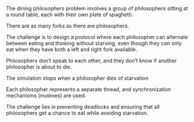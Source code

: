 The dining philosophers problem involves a group of philosophers sitting at a round table, each with their own plate of spaghetti. 

There are as many forks as there are philosophers. 

The challenge is to design a protocol where each philosopher can alternate between eating and thinking without starving, 
even though they can only eat when they have both a left and right fork available. 

Philosophers don’t speak to each other, and they don’t know if another philosopher is about to die. 

The simulation stops when a philosopher dies of starvation

Each philosopher represents a separate thread, and synchronization mechanisms (mutexes) are used.

The challenge lies in preventing deadlocks and ensuring that all philosophers get a chance to eat while avoiding starvation.
